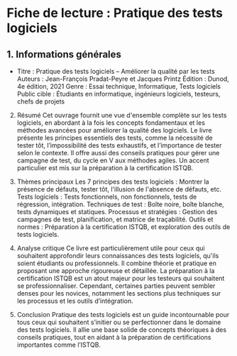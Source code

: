 # Fiche de lecture : Pratique des tests logiciels


## 1. Informations générales
* Titre : Pratique des tests logiciels – Améliorer la qualité par les tests
Auteurs : Jean-François Pradat-Peyre et Jacques Printz
Édition : Dunod, 4e édition, 2021
Genre : Essai technique, Informatique, Tests logiciels
Public cible : Étudiants en informatique, ingénieurs logiciels, testeurs, chefs de projets
2. Résumé
Cet ouvrage fournit une vue d'ensemble complète sur les tests logiciels, en abordant à la fois les concepts fondamentaux et les méthodes avancées pour améliorer la qualité des logiciels.
Le livre présente les principes essentiels des tests, comme la nécessité de tester tôt, l’impossibilité des tests exhaustifs, et l’importance de tester selon le contexte.
Il offre aussi des conseils pratiques pour gérer une campagne de test, du cycle en V aux méthodes agiles.
Un accent particulier est mis sur la préparation à la certification ISTQB.

4. Thèmes principaux
Les 7 principes des tests logiciels : Montrer la présence de défauts, tester tôt, l'illusion de l'absence de défauts, etc.
Tests logiciels : Tests fonctionnels, non fonctionnels, tests de régression, intégration.
Techniques de test : Boîte noire, boîte blanche, tests dynamiques et statiques.
Processus et stratégies : Gestion des campagnes de test, planification, et matrice de traçabilité.
Outils et normes : Préparation à la certification ISTQB, et exploration des outils de tests logiciels.
5. Analyse critique
Ce livre est particulièrement utile pour ceux qui souhaitent approfondir leurs connaissances des tests logiciels, qu'ils soient étudiants ou professionnels.
Il combine théorie et pratique en proposant une approche rigoureuse et détaillée.
La préparation à la certification ISTQB est un atout majeur pour les testeurs qui souhaitent se professionnaliser.
Cependant, certaines parties peuvent sembler denses pour les novices, notamment les sections plus techniques sur les processus et les outils d’intégration.

7. Conclusion
Pratique des tests logiciels est un guide incontournable pour tous ceux qui souhaitent s’initier ou se perfectionner dans le domaine des tests logiciels. Il allie une base solide de concepts théoriques à des conseils pratiques, tout en aidant à la préparation de certifications importantes comme l’ISTQB.
